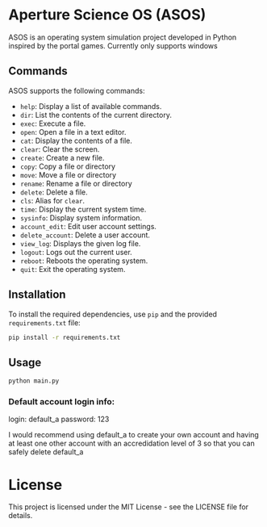 # Aperture Science OS (ASOS)

ASOS is an operating system simulation project developed in Python inspired by the portal games.
Currently only supports windows

## Commands

ASOS supports the following commands:

- `help`: Display a list of available commands.
- `dir`: List the contents of the current directory.
- `exec`: Execute a file.
- `open`: Open a file in a text editor.
- `cat`: Display the contents of a file.
- `clear`: Clear the screen.
- `create`: Create a new file.
- `copy`: Copy a file or directory
- `move`: Move a file or directory
- `rename`: Rename a file or directory
- `delete`: Delete a file.
- `cls`: Alias for `clear`.
- `time`: Display the current system time.
- `sysinfo`: Display system information.
- `account_edit`: Edit user account settings.
- `delete_account`: Delete a user account.
- `view_log`: Displays the given log file.
- `logout`: Logs out the current user.
- `reboot`: Reboots the operating system.
- `quit`: Exit the operating system.

## Installation

To install the required dependencies, use `pip` and the provided `requirements.txt` file:

```bash
pip install -r requirements.txt
```

## Usage 

```bash
python main.py
```

### Default account login info:
login: default_a
password: 123

I would recommend using default_a to create your own account and having at least one other account with an accredidation level of 3 so that you can safely delete default_a

# License

This project is licensed under the MIT License - see the LICENSE file for details.
